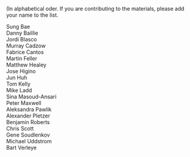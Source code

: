 (In alphabetical oder. If you are contributing to the materials, please add your name to the list.

Sung Bae <br/>
Danny Baillie<br/>
Jordi Blasco<br/>
Murray Cadzow<br/>
Fabrice Cantos<br />
Martin Feller<br/>
Matthew Healey <br/>
Jose Higino <br/>
Jun Huh<br/>
Tom Kelly<br/>
Mike Ladd<br/>
Sina Masoud-Ansari<br/>
Peter Maxwell<br/>
Aleksandra Pawlik<br/>
Alexander Pletzer<br/>
Benjamin Roberts<br/>
Chris Scott<br/>
Gene Soudlenkov<br/>
Michael Uddstrom<br/>
Bart Verleye <br/>
